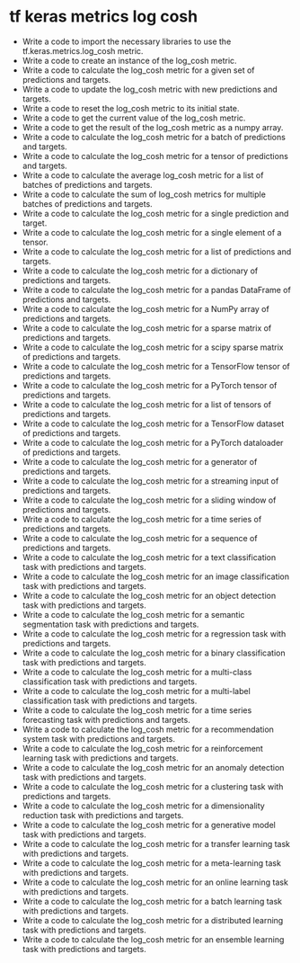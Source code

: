 # tf keras metrics log cosh

- Write a code to import the necessary libraries to use the tf.keras.metrics.log_cosh metric.
- Write a code to create an instance of the log_cosh metric.
- Write a code to calculate the log_cosh metric for a given set of predictions and targets.
- Write a code to update the log_cosh metric with new predictions and targets.
- Write a code to reset the log_cosh metric to its initial state.
- Write a code to get the current value of the log_cosh metric.
- Write a code to get the result of the log_cosh metric as a numpy array.
- Write a code to calculate the log_cosh metric for a batch of predictions and targets.
- Write a code to calculate the log_cosh metric for a tensor of predictions and targets.
- Write a code to calculate the average log_cosh metric for a list of batches of predictions and targets.
- Write a code to calculate the sum of log_cosh metrics for multiple batches of predictions and targets.
- Write a code to calculate the log_cosh metric for a single prediction and target.
- Write a code to calculate the log_cosh metric for a single element of a tensor.
- Write a code to calculate the log_cosh metric for a list of predictions and targets.
- Write a code to calculate the log_cosh metric for a dictionary of predictions and targets.
- Write a code to calculate the log_cosh metric for a pandas DataFrame of predictions and targets.
- Write a code to calculate the log_cosh metric for a NumPy array of predictions and targets.
- Write a code to calculate the log_cosh metric for a sparse matrix of predictions and targets.
- Write a code to calculate the log_cosh metric for a scipy sparse matrix of predictions and targets.
- Write a code to calculate the log_cosh metric for a TensorFlow tensor of predictions and targets.
- Write a code to calculate the log_cosh metric for a PyTorch tensor of predictions and targets.
- Write a code to calculate the log_cosh metric for a list of tensors of predictions and targets.
- Write a code to calculate the log_cosh metric for a TensorFlow dataset of predictions and targets.
- Write a code to calculate the log_cosh metric for a PyTorch dataloader of predictions and targets.
- Write a code to calculate the log_cosh metric for a generator of predictions and targets.
- Write a code to calculate the log_cosh metric for a streaming input of predictions and targets.
- Write a code to calculate the log_cosh metric for a sliding window of predictions and targets.
- Write a code to calculate the log_cosh metric for a time series of predictions and targets.
- Write a code to calculate the log_cosh metric for a sequence of predictions and targets.
- Write a code to calculate the log_cosh metric for a text classification task with predictions and targets.
- Write a code to calculate the log_cosh metric for an image classification task with predictions and targets.
- Write a code to calculate the log_cosh metric for an object detection task with predictions and targets.
- Write a code to calculate the log_cosh metric for a semantic segmentation task with predictions and targets.
- Write a code to calculate the log_cosh metric for a regression task with predictions and targets.
- Write a code to calculate the log_cosh metric for a binary classification task with predictions and targets.
- Write a code to calculate the log_cosh metric for a multi-class classification task with predictions and targets.
- Write a code to calculate the log_cosh metric for a multi-label classification task with predictions and targets.
- Write a code to calculate the log_cosh metric for a time series forecasting task with predictions and targets.
- Write a code to calculate the log_cosh metric for a recommendation system task with predictions and targets.
- Write a code to calculate the log_cosh metric for a reinforcement learning task with predictions and targets.
- Write a code to calculate the log_cosh metric for an anomaly detection task with predictions and targets.
- Write a code to calculate the log_cosh metric for a clustering task with predictions and targets.
- Write a code to calculate the log_cosh metric for a dimensionality reduction task with predictions and targets.
- Write a code to calculate the log_cosh metric for a generative model task with predictions and targets.
- Write a code to calculate the log_cosh metric for a transfer learning task with predictions and targets.
- Write a code to calculate the log_cosh metric for a meta-learning task with predictions and targets.
- Write a code to calculate the log_cosh metric for an online learning task with predictions and targets.
- Write a code to calculate the log_cosh metric for a batch learning task with predictions and targets.
- Write a code to calculate the log_cosh metric for a distributed learning task with predictions and targets.
- Write a code to calculate the log_cosh metric for an ensemble learning task with predictions and targets.
